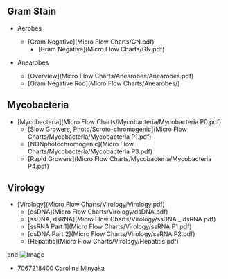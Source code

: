 ## Gram Stain
- Aerobes
  - [Gram Negative](Micro Flow Charts/GN.pdf)
    - [Gram Negative](Micro Flow Charts/GN.pdf)

- Anearobes
  - [Overview](Micro Flow Charts/Anearobes/Anearobes.pdf)
  - [Gram Negative Rod](Micro Flow Charts/Anearobes/)

## Mycobacteria
- [Mycobacteria](Micro Flow Charts/Mycobacteria/Mycobacteria P0.pdf)
  - [Slow Growers, Photo/Scroto-chromogenic](Micro Flow Charts/Mycobacteria/Mycobacteria P1.pdf)
  - [NONphotochromogenic](Micro Flow Charts/Mycobacteria/Mycobacteria P3.pdf)
  - [Rapid Growers](Micro Flow Charts/Mycobacteria/Mycobacteria P4.pdf)

## Virology
- [Virology](Micro Flow Charts/Virology/Virology.pdf)
  - [dsDNA](Micro Flow Charts/Virology/dsDNA.pdf)
  - [ssDNA, dsRNA](Micro Flow Charts/Virology/ssDNA _ dsRNA.pdf)
  - [ssRNA Part 1](Micro Flow Charts/Virology/ssRNA P1.pdf)
  - [dsDNA Part 2](Micro Flow Charts/Virology/ssRNA P2.pdf)
  - [Hepatitis](Micro Flow Charts/Virology/Hepatitis.pdf)


and ![Image](src)

- 7067218400 Caroline Minyaka
